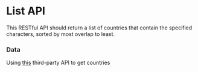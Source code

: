 # List API

This RESTful API should return a list of countries that contain the specified characters, sorted by most overlap to least.

### Data

Using [this](https://restcountries.com/#about-this-project-important-information) third-party API to get countries
